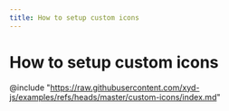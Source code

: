 ```yaml
---
title: How to setup custom icons
---
```


# How to setup custom icons

@include "https://raw.githubusercontent.com/xyd-js/examples/refs/heads/master/custom-icons/index.md"